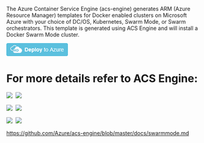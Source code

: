 The Azure Container Service Engine (acs-engine) generates ARM (Azure Resource Manager) templates for Docker enabled clusters on Microsoft Azure with your choice of DC/OS, Kubernetes, Swarm Mode, or Swarm orchestrators. This template is generated using ACS Engine and will install a Docker Swarm Mode cluster.

<a href="https://portal.azure.com/#create/Microsoft.Template/uri/https%3A%2F%2Fraw.githubusercontent.com%2Fazure%2Fazure-quickstart-templates%2Fmaster%2F101-acsengine-swarmmode%2Fazuredeploy.json" target="_blank">
    <img src="https://raw.githubusercontent.com/Azure/azure-quickstart-templates/master/1-CONTRIBUTION-GUIDE/images/deploytoazure.png"/>
</a>

# For more details refer to ACS Engine: 

<IMG SRC="https://azurequickstartsservice.blob.core.windows.net/badges/101-acsengine-swarmmode/PublicLastTestDate.svg" />&nbsp;
<IMG SRC="https://azurequickstartsservice.blob.core.windows.net/badges/101-acsengine-swarmmode/PublicDeployment.svg" />&nbsp;

<IMG SRC="https://azurequickstartsservice.blob.core.windows.net/badges/101-acsengine-swarmmode/FairfaxLastTestDate.svg" />&nbsp;
<IMG SRC="https://azurequickstartsservice.blob.core.windows.net/badges/101-acsengine-swarmmode/FairfaxDeployment.svg" />&nbsp;

<IMG SRC="https://azurequickstartsservice.blob.core.windows.net/badges/101-acsengine-swarmmode/BestPracticeResult.svg" />&nbsp;
<IMG SRC="https://azurequickstartsservice.blob.core.windows.net/badges/101-acsengine-swarmmode/CredScanResult.svg" />&nbsp;

https://github.com/Azure/acs-engine/blob/master/docs/swarmmode.md

